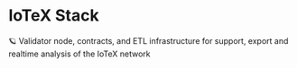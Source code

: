 # IoTeX Stack

🪐 Validator node, contracts, and ETL infrastructure for support, export and realtime analysis of the IoTeX network
